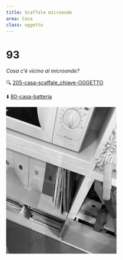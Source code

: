 ```yaml
---
title: Scaffale microonde
area: Casa
class: oggetto
---
```

# 93
_Cosa c'è vicino al microonde?_

🔍 [205-casa-scaffale_chiave-OGGETTO](205-casa-scaffale_chiave-OGGETTO.md)

⬇️ [80-casa-batteria](80-casa-batteria.md)

![foto_56](_assets/preview/foto_56.jpg)